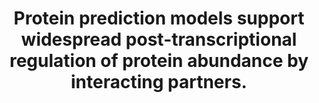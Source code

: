 ---
layout: ../../layouts/Publication.astro
title: Protein prediction models support widespread post-transcriptional regulation of protein abundance by interacting partners.
journal: PLoS computational biology
authors: Srivastava H, Lippincott MJ, Currie J, Canfield R, Lam MPY, Lau E
year: 2022
page: e1010702
volume: 18
issue: 11
pmid: 36356032.0
pmcid: PMC9681107
doi: 10.1371/journal.pcbi.1010702
landmark: False
carousel: False
featured: False
r03: R03OD032666
keywords: ["RNA, Messenger", "Gene Expression Regulation", "Proteomics", "Proteome", "Transcriptome"]
---